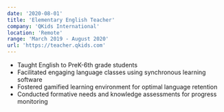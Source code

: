```yaml
---
date: '2020-08-01'
title: 'Elementary English Teacher'
company: 'QKids International'
location: 'Remote'
range: 'March 2019 - August 2020'
url: 'https://teacher.qkids.com'
---
```


- Taught English to PreK-6th grade students
- Facilitated engaging language classes using synchronous learning software
- Fostered gamified learning environment for optimal language retention
- Conducted formative needs and knowledge assessments for progress monitoring
